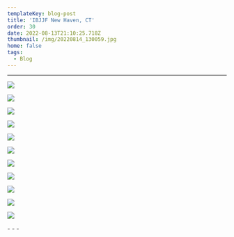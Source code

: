 ```yaml
---
templateKey: blog-post
title: 'IBJJF New Haven, CT'
order: 30
date: 2022-08-13T21:10:25.718Z
thumbnail: /img/20220814_130059.jpg
home: false
tags:
  - Blog
---
```

- - -

![](/img/20220814_174133.jpg)

![](/img/20220813_191612.jpg)

![](/img/20220814_093214.jpg)

![](/img/20220814_093822.jpg)

![](/img/20220813_155045.jpg)

![](/img/20220814_094633.jpg)

![](/img/whatsapp-image-2022-08-24-at-5.19.04-pm-9-.jpeg)

![](/img/20220814_115004.jpg)

![](/img/20220813_161939.jpg)

![](/img/20220814_164335.jpg)

![](/img/20220814_174518.jpg)

\- - -
